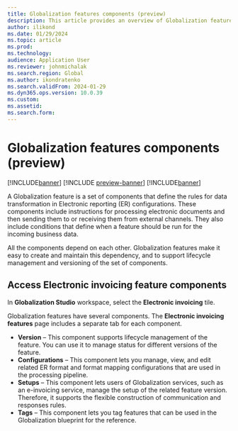 ```yaml
---
title: Globalization features components (preview)
description: This article provides an overview of Globalization feature components (preview).
author: ilikond
ms.date: 01/29/2024
ms.topic: article
ms.prod: 
ms.technology: 
audience: Application User
ms.reviewer: johnmichalak
ms.search.region: Global
ms.author: ikondratenko
ms.search.validFrom: 2024-01-29
ms.dyn365.ops.version: 10.0.39
ms.custom: 
ms.assetid: 
ms.search.form: 
---
```


# Globalization features components (preview)

[!INCLUDE[banner](../../includes/banner.md)]
[!INCLUDE [preview-banner](~/../shared-content/shared/preview-includes/preview-banner.md)]
[!INCLUDE[banner](../../includes/rsc-to-gsw-banner.md)]

A Globalization feature is a set of components that define the rules for data transformation in Electronic reporting (ER) configurations. These components include instructions for processing electronic documents and then sending them to or receiving them from external channels. They also include conditions that define when a feature should be run for the incoming business data.

All the components depend on each other. Globalization features make it easy to create and maintain this dependency, and to support lifecycle management and versioning of the set of components.

## Access Electronic invoicing feature components 

In **Globalization Studio** workspace, select the **Electronic invoicing** tile.

Globalization features have several components. The **Electronic invoicing features** page includes a separate tab for each component.
 - **Version** – This component supports lifecycle management of the feature. You can use it to manage status for different versions of the feature.
 - **Configurations** – This component lets you manage, view, and edit related ER format and format mapping configurations that are used in the processing pipeline.
 - **Setups** – This component lets users of Globalization services, such as an e-invoicing service, manage the setup of the related feature version. Therefore, it supports the flexible construction of communication and responses rules.
 - **Tags** – This component lets you tag features that can be used in the Globalization blueprint for the reference.

